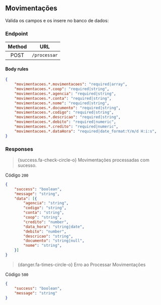 ## Movimentações


Valida os campos e os insere no banco de dados:



### Endpoint

| Method |   URL    |
| :----: | :------: | 
|  POST  | `/processar` |       

#### Body rules

```json
{
    "movimentacoes.*.movimentacoes": "required|array",
    "movimentacoes.*.coop": "required|string",
    "movimentacoes.*.agencia": "required|string",
    "movimentacoes.*.conta": "required|string",
    "movimentacoes.*.nome": "required|string",
    "movimentacoes.*.documento": "required|string",
    "movimentacoes.*.codigo": "required|string",
    "movimentacoes.*.descricao": "required|string",
    "movimentacoes.*.debito": "required|numeric",
    "movimentacoes.*.credito": "required|numeric",
    "movimentacoes.*.dataHora": "required|date_format:Y/m/d H:i:s",
}
```

### Responses

> {success.fa-check-circle-o} Movimentações processadas com sucesso.

Código `200`

```json
{
    "success": "boolean",
    "message": "string",
    "data": [{
        "agencia": "string",
        "codigo": "string",
        "conta": "string",
        "coop": "string",
        "credito": "number",
        "data_hora": "string|date",
        "debito": "number",
        "descricao": "string",
        "documento": "string|null",
        "nome": "string",
    }]
}
```

> {danger.fa-times-circle-o} Erro ao Processar Movimentações

Código `500`

```json
{
    "success": "boolean",
    "message": "string"
}
```


